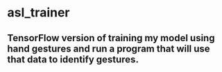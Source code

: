 # asl_trainer
## TensorFlow version of training my model using hand gestures and run a program that will use that data to identify gestures.
